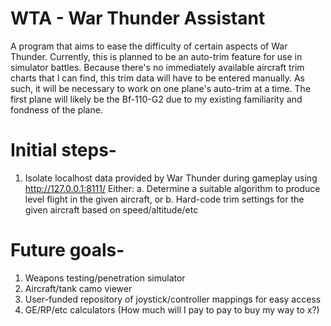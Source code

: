 # WTA - War Thunder Assistant

A program that aims to ease the difficulty of certain aspects of War Thunder. Currently, this is planned to be an auto-trim feature for use in simulator battles. Because there's no immediately available aircraft trim charts that I can find, this trim data will have to be entered manually. As such, it will be necessary to work on one plane's auto-trim at a time. The first plane will likely be the Bf-110-G2 due to my existing familiarity and fondness of the plane. 

# Initial steps-
1. Isolate localhost data provided by War Thunder during gameplay using http://127.0.0.1:8111/
  Either:
    a. Determine a suitable algorithm to produce level flight in the given aircraft, or
    b. Hard-code trim settings for the given aircraft based on speed/altitude/etc
    
# Future goals-
  1. Weapons testing/penetration simulator
  2. Aircraft/tank camo viewer
  3. User-funded repository of joystick/controller mappings for easy access
  4. GE/RP/etc calculators (How much will I pay to pay to buy my way to x?)
